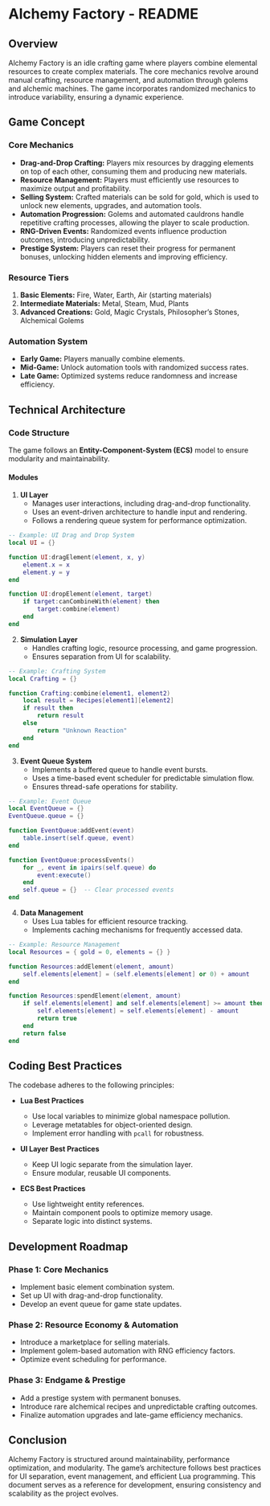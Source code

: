 # Alchemy Factory - README

## Overview

Alchemy Factory is an idle crafting game where players combine elemental resources to create complex materials. The core mechanics revolve around manual crafting, resource management, and automation through golems and alchemic machines. The game incorporates randomized mechanics to introduce variability, ensuring a dynamic experience.

## Game Concept

### Core Mechanics

- **Drag-and-Drop Crafting:** Players mix resources by dragging elements on top of each other, consuming them and producing new materials.
- **Resource Management:** Players must efficiently use resources to maximize output and profitability.
- **Selling System:** Crafted materials can be sold for gold, which is used to unlock new elements, upgrades, and automation tools.
- **Automation Progression:** Golems and automated cauldrons handle repetitive crafting processes, allowing the player to scale production.
- **RNG-Driven Events:** Randomized events influence production outcomes, introducing unpredictability.
- **Prestige System:** Players can reset their progress for permanent bonuses, unlocking hidden elements and improving efficiency.

### Resource Tiers

1. **Basic Elements:** Fire, Water, Earth, Air (starting materials)
2. **Intermediate Materials:** Metal, Steam, Mud, Plants
3. **Advanced Creations:** Gold, Magic Crystals, Philosopher’s Stones, Alchemical Golems

### Automation System

- **Early Game:** Players manually combine elements.
- **Mid-Game:** Unlock automation tools with randomized success rates.
- **Late Game:** Optimized systems reduce randomness and increase efficiency.

## Technical Architecture

### Code Structure

The game follows an **Entity-Component-System (ECS)** model to ensure modularity and maintainability.

#### Modules

1. **UI Layer**
   - Manages user interactions, including drag-and-drop functionality.
   - Uses an event-driven architecture to handle input and rendering.
   - Follows a rendering queue system for performance optimization.

```lua
-- Example: UI Drag and Drop System
local UI = {}

function UI:dragElement(element, x, y)
    element.x = x
    element.y = y
end

function UI:dropElement(element, target)
    if target:canCombineWith(element) then
        target:combine(element)
    end
end
```

2. **Simulation Layer**
   - Handles crafting logic, resource processing, and game progression.
   - Ensures separation from UI for scalability.

```lua
-- Example: Crafting System
local Crafting = {}

function Crafting:combine(element1, element2)
    local result = Recipes[element1][element2]
    if result then
        return result
    else
        return "Unknown Reaction"
    end
end
```

3. **Event Queue System**
   - Implements a buffered queue to handle event bursts.
   - Uses a time-based event scheduler for predictable simulation flow.
   - Ensures thread-safe operations for stability.

```lua
-- Example: Event Queue
local EventQueue = {}
EventQueue.queue = {}

function EventQueue:addEvent(event)
    table.insert(self.queue, event)
end

function EventQueue:processEvents()
    for _, event in ipairs(self.queue) do
        event:execute()
    end
    self.queue = {}  -- Clear processed events
end
```

4. **Data Management**
   - Uses Lua tables for efficient resource tracking.
   - Implements caching mechanisms for frequently accessed data.

```lua
-- Example: Resource Management
local Resources = { gold = 0, elements = {} }

function Resources:addElement(element, amount)
    self.elements[element] = (self.elements[element] or 0) + amount
end

function Resources:spendElement(element, amount)
    if self.elements[element] and self.elements[element] >= amount then
        self.elements[element] = self.elements[element] - amount
        return true
    end
    return false
end
```

## Coding Best Practices

The codebase adheres to the following principles:

- **Lua Best Practices**

  - Use local variables to minimize global namespace pollution.
  - Leverage metatables for object-oriented design.
  - Implement error handling with `pcall` for robustness.

- **UI Layer Best Practices**

  - Keep UI logic separate from the simulation layer.
  - Ensure modular, reusable UI components.

- **ECS Best Practices**
  - Use lightweight entity references.
  - Maintain component pools to optimize memory usage.
  - Separate logic into distinct systems.

## Development Roadmap

### Phase 1: Core Mechanics

- Implement basic element combination system.
- Set up UI with drag-and-drop functionality.
- Develop an event queue for game state updates.

### Phase 2: Resource Economy & Automation

- Introduce a marketplace for selling materials.
- Implement golem-based automation with RNG efficiency factors.
- Optimize event scheduling for performance.

### Phase 3: Endgame & Prestige

- Add a prestige system with permanent bonuses.
- Introduce rare alchemical recipes and unpredictable crafting outcomes.
- Finalize automation upgrades and late-game efficiency mechanics.

## Conclusion

Alchemy Factory is structured around maintainability, performance optimization, and modularity. The game’s architecture follows best practices for UI separation, event management, and efficient Lua programming. This document serves as a reference for development, ensuring consistency and scalability as the project evolves.
